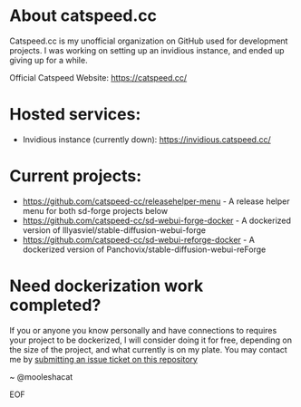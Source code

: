 # About catspeed.cc
Catspeed.cc is my unofficial organization on GitHub used for development projects. I was working on setting up an invidious instance, and ended up giving up for a while.

Official Catspeed Website: https://catspeed.cc/

# Hosted services:
- Invidious instance (currently down): https://invidious.catspeed.cc/

# Current projects:
- https://github.com/catspeed-cc/releasehelper-menu - A release helper menu for both sd-forge projects below
- https://github.com/catspeed-cc/sd-webui-forge-docker - A dockerized version of lllyasviel/stable-diffusion-webui-forge
- https://github.com/catspeed-cc/sd-webui-reforge-docker - A dockerized version of Panchovix/stable-diffusion-webui-reForge

# Need dockerization work completed?
If you or anyone you know personally and have connections to requires your project to be dockerized, I will consider doing it for free, depending on the size of the project, and what currently is on my plate. You may contact me by [submitting an issue ticket on this repository](https://github.com/catspeed-cc/sd-webui-forge-docker/issues)


~ @mooleshacat

EOF
